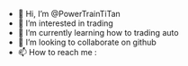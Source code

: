 - 👋 Hi, I’m @PowerTrainTiTan
- 👀 I’m interested in trading
- 🌱 I’m currently learning how to trading auto
- 💞️ I’m looking to collaborate on github
- 📫 How to reach me :

<!---
PowerTrainTiTan/PowerTrainTiTan is a ✨ special ✨ repository because its `README.md` (this file) appears on your GitHub profile.
You can click the Preview link to take a look at your changes.
--->
